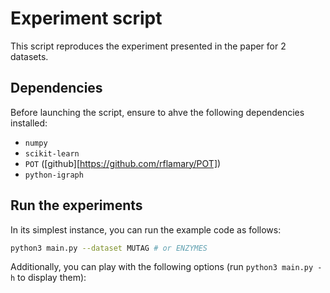 # Experiment script

This script reproduces the experiment presented in the paper for 2 datasets.

## Dependencies
Before launching the script, ensure to ahve the following dependencies installed:
- `numpy`
- `scikit-learn`
- `POT` ([github][https://github.com/rflamary/POT])
- `python-igraph`

## Run the experiments
In its simplest instance, you can run the example code as follows:
```bash
python3 main.py --dataset MUTAG # or ENZYMES
```

Additionally, you can play with the following options (run `python3 main.py -h` to display them):
```bash

```